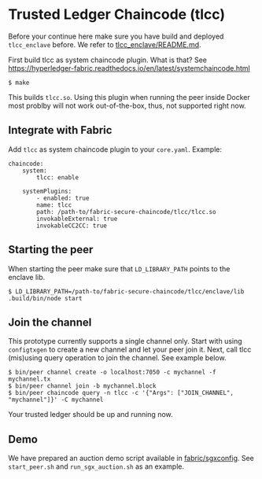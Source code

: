 # Trusted Ledger Chaincode (tlcc)

Before your continue here make sure you have build and deployed
``tlcc_enclave`` before. We refer to
[tlcc_enclave/README.md](../tlcc_enclave).

First build tlcc as system chaincode plugin. What is that? See
https://hyperledger-fabric.readthedocs.io/en/latest/systemchaincode.html

    $ make

This builds `tlcc.so`. Using this plugin when running the peer inside
Docker most problby will not work out-of-the-box, thus, not supported
right now.

## Integrate with Fabric

Add `tlcc` as system chaincode plugin to your `core.yaml`. Example:

```
chaincode:
    system:
        tlcc: enable

    systemPlugins:
        - enabled: true
        name: tlcc
        path: /path-to/fabric-secure-chaincode/tlcc/tlcc.so
        invokableExternal: true
        invokableCC2CC: true
```

## Starting the peer

When starting the peer make sure that `LD_LIBRARY_PATH` points to the enclave lib.

    $ LD_LIBRARY_PATH=/path-to/fabric-secure-chaincode/tlcc/enclave/lib .build/bin/node start

## Join the channel

This prototype currently supports a single channel only. Start with using
`configtxgen` to create a new channel and let your peer join it. Next,
call tlcc (mis)using query operation to join the channel. See example
below.

    $ bin/peer channel create -o localhost:7050 -c mychannel -f mychannel.tx
    $ bin/peer channel join -b mychannel.block
    $ bin/peer chaincode query -n tlcc -c '{"Args": ["JOIN_CHANNEL", "mychannel"]}' -C mychannel

Your trusted ledger should be up and running now.


## Demo

We have prepared an auction demo script available in [fabric/sgxconfig](../fabric/sgxconfig/demo).
See `start_peer.sh` and `run_sgx_auction.sh` as an example.
